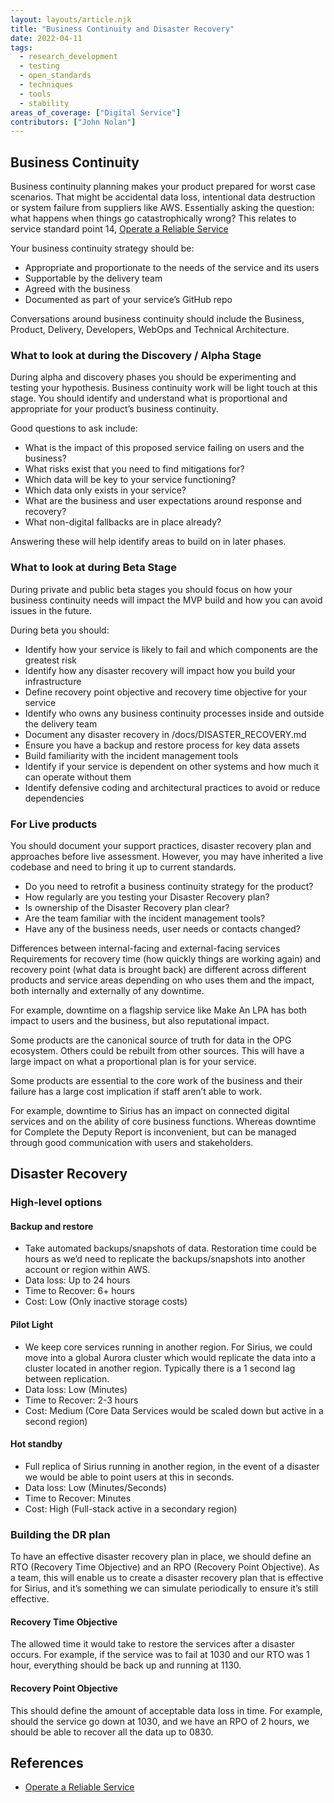 ```yaml
---
layout: layouts/article.njk
title: "Business Continuity and Disaster Recovery"
date: 2022-04-11
tags: 
  - research_development
  - testing
  - open_standards
  - techniques
  - tools
  - stability
areas_of_coverage: ["Digital Service"]
contributors: ["John Nolan"]
---
```


## Business Continuity

Business continuity planning makes your product prepared for worst case scenarios. That might be accidental data loss, intentional data destruction or system failure from suppliers like AWS. Essentially asking the question: what happens when things go catastrophically wrong? This relates to service standard point 14, [Operate a Reliable Service](https://www.gov.uk/service-manual/service-standard/point-14-operate-a-reliable-service)

Your business continuity strategy should be:

* Appropriate and proportionate to the needs of the service and its users
* Supportable by the delivery team
* Agreed with the business
* Documented as part of your service’s GitHub repo

Conversations around business continuity should include the Business, Product, Delivery, Developers, WebOps and Technical Architecture.

### What to look at during the Discovery / Alpha Stage

During alpha and discovery phases you should be experimenting and testing your hypothesis. Business continuity work will be light touch at this stage. You should identify and understand what is proportional and appropriate for your product’s business continuity.

Good questions to ask include:

* What is the impact of this proposed service failing on users and the business?
* What risks exist that you need to find mitigations for?
* Which data will be key to your service functioning?
* Which data only exists in your service?
* What are the business and user expectations around response and recovery?
* What non-digital fallbacks are in place already?

Answering these will help identify areas to build on in later phases.

### What to look at during Beta Stage

During private and public beta stages you should focus on how your business continuity needs will impact the MVP build and how you can avoid issues in the future.

During beta you should:

* Identify how your service is likely to fail and which components are the greatest risk
* Identify how any disaster recovery will impact how you build your infrastructure
* Define recovery point objective and recovery time objective for your service
* Identify who owns any business continuity processes inside and outside the delivery team
* Document any disaster recovery in /docs/DISASTER_RECOVERY.md
* Ensure you have a backup and restore process for key data assets
* Build familiarity with the incident management tools
* Identify if your service is dependent on other systems and how much it can operate without them
* Identify defensive coding and architectural practices to avoid or reduce dependencies

### For Live products

You should document your support practices, disaster recovery plan and approaches before live assessment. However, you may have inherited a live codebase and need to bring it up to current standards.

* Do you need to retrofit a business continuity strategy for the product?
* How regularly are you testing your Disaster Recovery plan?
* Is ownership of the Disaster Recovery plan clear?
* Are the team familiar with the incident management tools?
* Have any of the business needs, user needs or contacts changed?

Differences between internal-facing and external-facing services
Requirements for recovery time (how quickly things are working again) and recovery point (what data is brought back) are different across different products and service areas depending on who uses them and the impact, both internally and externally of any downtime.

For example, downtime on a flagship service like Make An LPA has both impact to users and the business, but also reputational impact.

Some products are the canonical source of truth for data in the OPG ecosystem. Others could be rebuilt from other sources. This will have a large impact on what a proportional plan is for your service.

Some products are essential to the core work of the business and their failure has a large cost implication if staff aren’t able to work.

For example, downtime to Sirius has an impact on connected digital services and on the ability of core business functions. Whereas downtime for Complete the Deputy Report is inconvenient, but can be managed through good communication with users and stakeholders.

## Disaster Recovery

### High-level options

#### Backup and restore

* Take automated backups/snapshots of data. Restoration time could be hours as we’d need to replicate the backups/snapshots into another account or region within AWS.
* Data loss: Up to 24 hours
* Time to Recover: 6+ hours
* Cost: Low (Only inactive storage costs)

#### Pilot Light

* We keep core services running in another region. For Sirius, we could move into a global Aurora cluster which would replicate the data into a cluster located in another region. Typically there is a 1 second lag between replication.
* Data loss: Low (Minutes)
* Time to Recover: 2-3 hours
* Cost: Medium (Core Data Services would be scaled down but active in a second region)

#### Hot standby

* Full replica of Sirius running in another region, in the event of a disaster we would be able to point users at this in seconds.
* Data loss: Low (Minutes/Seconds)
* Time to Recover: Minutes
* Cost: High (Full-stack active in a secondary region)

### Building the DR plan

To have an effective disaster recovery plan in place, we should define an RTO (Recovery Time Objective) and an RPO (Recovery Point Objective). As a team, this will enable us to create a disaster recovery plan that is effective for Sirius, and it’s something we can simulate periodically to ensure it’s still effective.

#### Recovery Time Objective

The allowed time it would take to restore the services after a disaster occurs. For example, if the service was to fail at 1030 and our RTO was 1 hour, everything should be back up and running at 1130.

#### Recovery Point Objective

This should define the amount of acceptable data loss in time. For example, should the service go down at 1030, and we have an RPO of 2 hours, we should be able to recover all the data up to 0830.

## References

* [Operate a Reliable Service](https://www.gov.uk/service-manual/service-standard/point-14-operate-a-reliable-service)
